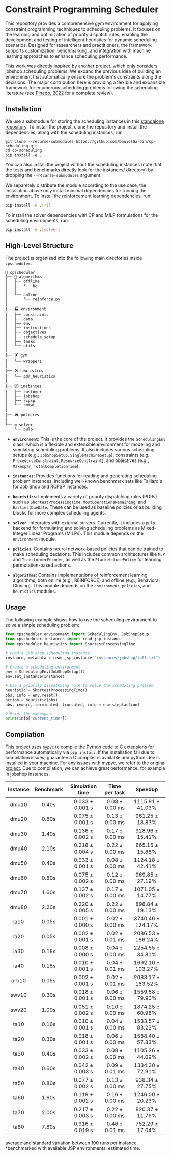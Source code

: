 # Constraint Programming Scheduler

This repository provides a comprehensive gym environment for applying constraint programming techniques to scheduling problems.
It focuses on the learning and optimization of priority dispatch rules, enabling the development and testing of intelligent heuristics for dynamic scheduling scenarios.
Designed for researchers and practitioners, the framework supports customization, benchmarking, and integration with machine learning approaches to enhance scheduling performance.

This work was directly inspired by [another project](https://github.com/ingambe/JobShopCPEnv), which only considers jobshop scheduling problems.
We expand the previous idea of building an environment that automatically ensure the problem's constraints along the decisions.
The major contribution here is providing a flexible and expansible framework for enumerous scheduling problems following the scheduling literature (see [Pinedo, 2022](https://link.springer.com/book/10.1007/978-3-031-05921-6) for a complete review).


## Installation

 We use a submodule for storing the scheduling instances in this [standalone repository](https://github.com/DanielGardin/scheduling-instances).
To install the project, clone the repository and install the dependencies, along with the scheduling instances, run

```bash'
git clone --recurse-submodules https://github.com/DanielGardin/cp-scheduling.git
cd cp-scheduling
pip install -e .
```
You can also install the project without the scheduling instances (note that the tests and benchmarks directly look for the instances/ directory) by dropping the `--recurse-submodules` argument.

We separetely distribute the module according to the use case, the installation above only install minimal dependencies for running the environment.
To install the reinforcement learning dependencies, run:

```bash
pip install -e .[rl]
```

To install the solver dependencies with CP and MILP formulations for the scheduling environments, run:

```bash
pip install -e .[solver]
```

## High-Level Structure

The project is organized into the following main directories inside `cpscheduler`:

```
🧩 cpscheduler
├── 🧠 algorithms
│   ├── offline
│   │   └── bc
│   │
│   └── online
│       └── reinforce.py
│
├── 🏭 environment
│   ├── constraints
│   ├── data
│   ├── env
│   ├── instructions
│   ├── objectives
│   ├── schedule_setup
│   ├── tasks
│   └── utils
│
├── 🏋️ gym
│   └── wrappers
│
├── 🛠️ heuristics
│   └── pdr_heuristics
│
├── 📦 instances
│   ├── customer
│   ├── jobshop
│   ├── rcpsp
│   └── smtwt
│
├── 🎮 policies
│
└── ⚙️ solver
    └── pulp
```

-   **`environment`**: This is the core of the project. It provides the `SchedulingEnv` class, which is a flexible and extensible environment for modeling and simulating scheduling problems. It also includes various scheduling setups (e.g., `JobShopSetup`, `SingleMachineSetup`), constraints (e.g., `PrecedenceConstraint`, `ResourceConstraint`), and objectives (e.g., `Makespan`, `TotalCompletionTime`).

-   **`instances`**: Provides functions for reading and generating scheduling problem instances, including well-known benchmark sets like Taillard's for Job Shop and RCPSP instances.
-   **`heuristics`**: Implements a variety of priority dispatching rules (PDRs) such as `ShortestProcessingTime`, `MostOperationsRemaining`, and `EarliestDueDate`. These can be used as baseline policies or as building blocks for more complex scheduling agents.
-   **`solver`**: Integrates with external solvers. Currently, it includes a `pulp` backend for formulating and solving scheduling problems as Mixed-Integer Linear Programs (MILPs). This module depends on the `environment` module.
-   **`policies`**: Contains neural network-based policies that can be trained to make scheduling decisions. This includes common architectures like `MLP` and `TransformerEncoder`, as well as the `PlackettLucePolicy` for learning permutation-based actions.
-   **`algorithms`**: Contains implementations of reinforcement learning algorithms, both online (e.g., REINFORCE) and offline (e.g., Behavioral Cloning). This module depends on the `environment`, `policies`, and `heuristics` modules.

## Usage

The following example shows how to use the scheduling environment to solve a simple scheduling problem:

```python
from cpscheduler.environment import SchedulingEnv, JobShopSetup
from cpscheduler.instances import read_jsp_instance
from cpscheduler.heuristics import ShortestProcessingTime

# Load a job shop scheduling instance
instance, metadata = read_jsp_instance("instances/jobshop/ta01.txt")

# Create a scheduling environment
env = SchedulingEnv(JobShopSetup())
env.set_instance(instance)

# Use a priority dispatching rule to solve the scheduling problem
heuristic = ShortestProcessingTime()
obs, info = env.reset()
action = heuristic(obs)
obs, reward, terminated, truncated, info = env.step(action)

# Print the makespan
print(info["current_time"])
```


## Compilation

This project uses `mypyc` to compile the Python code to C extensions for performance automatically via `pip install`.
If the installation fail due to compilation issues, guarantee a C compiler is available and python-dev is installed in your machine.
For any issues with mypyc, we refer to the [original project](https://github.com/mypyc/mypyc). 
Due to compilation, we can achieve great performance, for example in jobshop instances,

| Instance | Benchmark | Simulation time | Time per task  |      Speedup      |
| :------: | :-------: | :-------------: | :------------: | :---------------: |
|  dmu10   |   0.40s   | 0.033 ± 0.001 s | 0.08 ± 0.00 ms |  1115.91 ± 41.03% |
|  dmu20   |   0.80s   | 0.075 ± 0.001 s | 0.13 ± 0.00 ms |  961.25 ± 18.83%  |
|  dmu30   |   1.40s   | 0.136 ± 0.002 s | 0.17 ± 0.00 ms |  928.96 ± 15.41%  |
|  dmu40   |   2.10s   | 0.218 ± 0.004 s | 0.22 ± 0.00 ms |  865.15 ± 15.86%  |
|  dmu50   |   0.40s   | 0.033 ± 0.001 s | 0.08 ± 0.00 ms |  1124.18 ± 42.41% |
|  dmu60   |   0.80s   | 0.075 ± 0.002 s | 0.12 ± 0.00 ms |  969.85 ± 27.19%  |
|  dmu70   |   1.60s   | 0.137 ± 0.002 s | 0.17 ± 0.00 ms |  1071.05 ± 14.77% |
|  dmu80   |   2.20s   | 0.220 ± 0.005 s | 0.22 ± 0.00 ms |  898.84 ± 19.13%  |
|   la10   |   0.05s   | 0.001 ± 0.000 s | 0.02 ± 0.00 ms | 3740.46 ± 124.17% |
|   la20   |   0.05s   | 0.002 ± 0.001 s | 0.02 ± 0.01 ms | 2086.53 ± 186.24% |
|   la30   |   0.18s   | 0.008 ± 0.000 s | 0.04 ± 0.00 ms |  2254.55 ± 34.81% |
|   la40   |   0.18s   | 0.010 ± 0.001 s | 0.04 ± 0.01 ms | 1692.10 ± 103.27% |
|  orb10   |   0.05s   | 0.002 ± 0.001 s | 0.02 ± 0.01 ms | 2083.17 ± 183.52% |
|  swv10   |   0.30s   | 0.018 ± 0.001 s | 0.06 ± 0.00 ms |  1559.58 ± 79.90% |
|  swv20   |   1.00s   | 0.051 ± 0.002 s | 0.10 ± 0.00 ms |  1874.25 ± 60.98% |
|   ta10   |   0.16s   | 0.010 ± 0.001 s | 0.04 ± 0.00 ms |  1533.57 ± 83.22% |
|   ta20   |   0.30s   | 0.018 ± 0.001 s | 0.06 ± 0.00 ms |  1588.40 ± 57.83% |
|   ta30   |   0.40s   | 0.033 ± 0.002 s | 0.08 ± 0.00 ms |  1105.26 ± 44.09% |
|   ta40   |   0.60s   | 0.042 ± 0.003 s | 0.09 ± 0.01 ms |  1334.30 ± 72.91% |
|   ta50   |   0.80s   | 0.077 ± 0.002 s | 0.13 ± 0.00 ms |  938.34 ± 27.75%  |
|   ta60   |   1.60s   | 0.119 ± 0.002 s | 0.16 ± 0.00 ms |  1246.00 ± 20.23% |
|   ta70   |   2.00s   | 0.217 ± 0.003 s | 0.22 ± 0.00 ms |  820.37 ± 11.76%  |
|   ta80   |   7.80s   | 0.916 ± 0.019 s | 0.46 ± 0.01 ms |  752.29 ± 17.04%  |

average and standard variation between 100 runs per instance.\
*benchmarked with available JSP environments, estimated time.